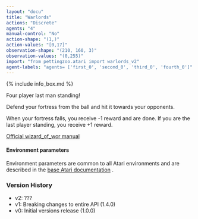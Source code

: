 ```yaml
---
layout: "docu"
title: "Warlords"
actions: "Discrete"
agents: "4"
manual-control: "No"
action-shape: "(1,)"
action-values: "[0,17]"
observation-shape: "(210, 160, 3)"
observation-values: "(0,255)"
import: "from pettingzoo.atari import warlords_v2"
agent-labels: "agents= ['first_0', 'second_0', 'third_0', 'fourth_0']"
---
```


{% include info_box.md %}



Four player last man standing!

Defend your fortress from the ball and hit it towards your opponents.

When your fortress falls, you receive -1 reward and are done. If you are the last player standing, you receive +1 reward.

[Official wizard_of_wor manual](https://atariage.com/manual_html_page.php?SoftwareLabelID=598)

#### Environment parameters

Environment parameters are common to all Atari environments and are described in the [base Atari documentation](../atari) .

### Version History

* v2: ???
* v1: Breaking changes to entire API (1.4.0)
* v0: Initial versions release (1.0.0)
